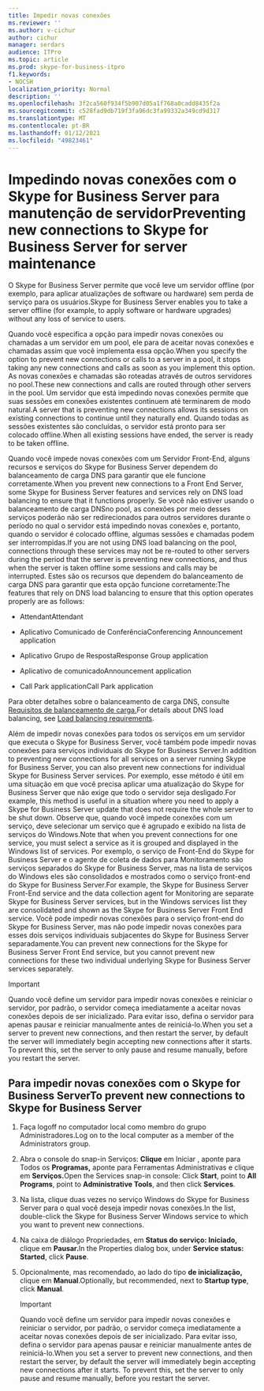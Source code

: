 ```yaml
---
title: Impedir novas conexões
ms.reviewer: ''
ms.author: v-cichur
author: cichur
manager: serdars
audience: ITPro
ms.topic: article
ms.prod: skype-for-business-itpro
f1.keywords:
- NOCSH
localization_priority: Normal
description: ''
ms.openlocfilehash: 3f2ca560f934f5b907d05a1f768a0cadd8435f2a
ms.sourcegitcommit: c528fad9db719f3fa96dc3fa99332a349cd9d317
ms.translationtype: MT
ms.contentlocale: pt-BR
ms.lasthandoff: 01/12/2021
ms.locfileid: "49823461"
---
```

# <a name="preventing-new-connections-to-skype-for-business-server-for-server-maintenance"></a><span data-ttu-id="9ab1e-102">Impedindo novas conexões com o Skype for Business Server para manutenção de servidor</span><span class="sxs-lookup"><span data-stu-id="9ab1e-102">Preventing new connections to Skype for Business Server for server maintenance</span></span>


<span data-ttu-id="9ab1e-103">O Skype for Business Server permite que você leve um servidor offline (por exemplo, para aplicar atualizações de software ou hardware) sem perda de serviço para os usuários.</span><span class="sxs-lookup"><span data-stu-id="9ab1e-103">Skype for Business Server enables you to take a server offline (for example, to apply software or hardware upgrades) without any loss of service to users.</span></span>

<span data-ttu-id="9ab1e-104">Quando você especifica a opção para impedir novas conexões ou chamadas a um servidor em um pool, ele para de aceitar novas conexões e chamadas assim que você implementa essa opção.</span><span class="sxs-lookup"><span data-stu-id="9ab1e-104">When you specify the option to prevent new connections or calls to a server in a pool, it stops taking any new connections and calls as soon as you implement this option.</span></span> <span data-ttu-id="9ab1e-105">As novas conexões e chamadas são roteadas através de outros servidores no pool.</span><span class="sxs-lookup"><span data-stu-id="9ab1e-105">These new connections and calls are routed through other servers in the pool.</span></span> <span data-ttu-id="9ab1e-106">Um servidor que está impedindo novas conexões permite que suas sessões em conexões existentes continuem até terminarem de modo natural.</span><span class="sxs-lookup"><span data-stu-id="9ab1e-106">A server that is preventing new connections allows its sessions on existing connections to continue until they naturally end.</span></span> <span data-ttu-id="9ab1e-107">Quando todas as sessões existentes são concluídas, o servidor está pronto para ser colocado offline.</span><span class="sxs-lookup"><span data-stu-id="9ab1e-107">When all existing sessions have ended, the server is ready to be taken offline.</span></span>

<span data-ttu-id="9ab1e-108">Quando você impede novas conexões com um Servidor Front-End, alguns recursos e serviços do Skype for Business Server dependem do balanceamento de carga DNS para garantir que ele funcione corretamente.</span><span class="sxs-lookup"><span data-stu-id="9ab1e-108">When you prevent new connections to a Front End Server, some Skype for Business Server features and services rely on DNS load balancing to ensure that it functions properly.</span></span> <span data-ttu-id="9ab1e-109">Se você não estiver usando o balanceamento de carga DNSno pool, as conexões por meio desses serviços poderão não ser redirecionados para outros servidores durante o período no qual o servidor está impedindo novas conexões e, portanto, quando o servidor é colocado offline, algumas sessões e chamadas podem ser interrompidas.</span><span class="sxs-lookup"><span data-stu-id="9ab1e-109">If you are not using DNS load balancing on the pool, connections through these services may not be re-routed to other servers during the period that the server is preventing new connections, and thus when the server is taken offline some sessions and calls may be interrupted.</span></span> <span data-ttu-id="9ab1e-110">Estes são os recursos que dependem do balanceamento de carga DNS para garantir que esta opção funcione corretamente:</span><span class="sxs-lookup"><span data-stu-id="9ab1e-110">The features that rely on DNS load balancing to ensure that this option operates properly are as follows:</span></span>

  - <span data-ttu-id="9ab1e-111">Attendant</span><span class="sxs-lookup"><span data-stu-id="9ab1e-111">Attendant</span></span>

  - <span data-ttu-id="9ab1e-112">Aplicativo Comunicado de Conferência</span><span class="sxs-lookup"><span data-stu-id="9ab1e-112">Conferencing Announcement application</span></span>

  - <span data-ttu-id="9ab1e-113">Aplicativo Grupo de Resposta</span><span class="sxs-lookup"><span data-stu-id="9ab1e-113">Response Group application</span></span>

  - <span data-ttu-id="9ab1e-114">Aplicativo de comunicado</span><span class="sxs-lookup"><span data-stu-id="9ab1e-114">Announcement application</span></span>

  - <span data-ttu-id="9ab1e-115">Call Park application</span><span class="sxs-lookup"><span data-stu-id="9ab1e-115">Call Park application</span></span>

<span data-ttu-id="9ab1e-116">Para obter detalhes sobre o balanceamento de carga DNS, consulte [Requisitos de balanceamento de carga.](../../plan-your-deployment/network-requirements/load-balancing.md)</span><span class="sxs-lookup"><span data-stu-id="9ab1e-116">For details about DNS load balancing, see [Load balancing requirements](../../plan-your-deployment/network-requirements/load-balancing.md).</span></span>

<span data-ttu-id="9ab1e-117">Além de impedir novas conexões para todos os serviços em um servidor que executa o Skype for Business Server, você também pode impedir novas conexões para serviços individuais do Skype for Business Server.</span><span class="sxs-lookup"><span data-stu-id="9ab1e-117">In addition to preventing new connections for all services on a server running Skype for Business Server, you can also prevent new connections for individual Skype for Business Server services.</span></span> <span data-ttu-id="9ab1e-118">Por exemplo, esse método é útil em uma situação em que você precisa aplicar uma atualização do Skype for Business Server que não exige que todo o servidor seja desligado.</span><span class="sxs-lookup"><span data-stu-id="9ab1e-118">For example, this method is useful in a situation where you need to apply a Skype for Business Server update that does not require the whole server to be shut down.</span></span> <span data-ttu-id="9ab1e-119">Observe que, quando você impede conexões com um serviço, deve selecionar um serviço que é agrupado e exibido na lista de serviços do Windows.</span><span class="sxs-lookup"><span data-stu-id="9ab1e-119">Note that when you prevent connections for one service, you must select a service as it is grouped and displayed in the Windows list of services.</span></span> <span data-ttu-id="9ab1e-120">Por exemplo, o serviço de Front-End do Skype for Business Server e o agente de coleta de dados para Monitoramento são serviços separados do Skype for Business Server, mas na lista de serviços do Windows eles são consolidados e mostrados como o serviço front-end do Skype for Business Server.</span><span class="sxs-lookup"><span data-stu-id="9ab1e-120">For example, the Skype for Business Server Front-End service and the data collection agent for Monitoring are separate Skype for Business Server services, but in the Windows services list they are consolidated and shown as the Skype for Business Server Front End service.</span></span> <span data-ttu-id="9ab1e-121">Você pode impedir novas conexões para o serviço front-end do Skype for Business Server, mas não pode impedir novas conexões para esses dois serviços individuais subjacentes do Skype for Business Server separadamente.</span><span class="sxs-lookup"><span data-stu-id="9ab1e-121">You can prevent new connections for the Skype for Business Server Front End service, but you cannot prevent new connections for these two individual underlying Skype for Business Server services separately.</span></span>

> [!IMPORTANT]
> <span data-ttu-id="9ab1e-p104">Quando você define um servidor para impedir novas conexões e reiniciar o servidor, por padrão, o servidor começa imediatamente a aceitar novas conexões depois de ser inicializado. Para evitar isso, defina o servidor para apenas pausar e reiniciar manualmente antes de reiniciá-lo.</span><span class="sxs-lookup"><span data-stu-id="9ab1e-p104">When you set a server to prevent new connections, and then restart the server, by default the server will immediately begin accepting new connections after it starts. To prevent this, set the server to only pause and resume manually, before you restart the server.</span></span>

## <a name="to-prevent-new-connections-to-skype-for-business-server"></a><span data-ttu-id="9ab1e-124">Para impedir novas conexões com o Skype for Business Server</span><span class="sxs-lookup"><span data-stu-id="9ab1e-124">To prevent new connections to Skype for Business Server</span></span>

1.  <span data-ttu-id="9ab1e-125">Faça logoff no computador local como membro do grupo Administradores.</span><span class="sxs-lookup"><span data-stu-id="9ab1e-125">Log on to the local computer as a member of the Administrators group.</span></span>

2.  <span data-ttu-id="9ab1e-126">Abra o console do snap-in Serviços: **Clique** em Iniciar , aponte para Todos os **Programas,** aponte para Ferramentas Administrativas e clique em **Serviços.**</span><span class="sxs-lookup"><span data-stu-id="9ab1e-126">Open the Services snap-in console: Click **Start**, point to **All Programs**, point to **Administrative Tools**, and then click **Services**.</span></span>

3.  <span data-ttu-id="9ab1e-127">Na lista, clique duas vezes no serviço Windows do Skype for Business Server para o qual você deseja impedir novas conexões.</span><span class="sxs-lookup"><span data-stu-id="9ab1e-127">In the list, double-click the Skype for Business Server Windows service to which you want to prevent new connections.</span></span>

4.  <span data-ttu-id="9ab1e-128">Na caixa de diálogo Propriedades, em **Status do serviço: Iniciado,** clique em **Pausar.**</span><span class="sxs-lookup"><span data-stu-id="9ab1e-128">In the Properties dialog box, under **Service status: Started**, click **Pause**.</span></span>

5.  <span data-ttu-id="9ab1e-129">Opcionalmente, mas recomendado, ao lado do tipo **de inicialização,** clique em **Manual**.</span><span class="sxs-lookup"><span data-stu-id="9ab1e-129">Optionally, but recommended, next to **Startup type**, click **Manual**.</span></span>
    
    > [!IMPORTANT]
    > <span data-ttu-id="9ab1e-p105">Quando você define um servidor para impedir novas conexões e reiniciar o servidor, por padrão, o servidor começa imediatamente a aceitar novas conexões depois de ser inicializado. Para evitar isso, defina o servidor para apenas pausar e reiniciar manualmente antes de reiniciá-lo.</span><span class="sxs-lookup"><span data-stu-id="9ab1e-p105">When you set a server to prevent new connections, and then restart the server, by default the server will immediately begin accepting new connections after it starts. To prevent this, set the server to only pause and resume manually, before you restart the server.</span></span>
